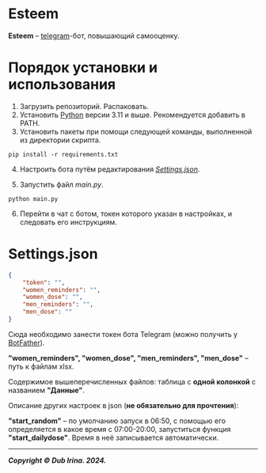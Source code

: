 # Esteem 
**Esteem** – [telegram](https://telegram.org)-бот, повышающий самооценку.

# Порядок установки и использования
1. Загрузить репозиторий. Распаковать.
2. Установить [Python](https://www.python.org/downloads/) версии 3.11 и выше. Рекомендуется добавить в PATH.
3. Установить пакеты при помощи следующей команды, выполненной из директории скрипта.
```
pip install -r requirements.txt
```
4. Настроить бота путём редактирования [_Settings.json_](#Settings).

5. Запустить файл _main.py_.
```
python main.py
``` 
6. Перейти в чат с ботом, токен которого указан в настройках, и следовать его инструкциям.

# Settings.json

<a name="Settings"></a> 

```JSON
{
	"token": "",
	"women_reminders": "",
	"women_dose": "",
	"men_reminders": "",
	"men_dose": ""
}
```
Сюда необходимо занести токен бота Telegram (можно получить у [BotFather](https://t.me/BotFather)).

**"women_reminders", "women_dose", "men_reminders", "men_dose"** – путь к файлам xlsx.

Содержимое вышеперечисленных файлов: таблица с **одной колонкой** с названием **"Данные"**.

Описание других настроек в json (**не обязательно для прочтения**):

**"start_random"** – по умолчанию запуск в 06:50, с помощью его определяется в какое время с 07:00-20:00, запуститься функция **"start_dailydose"**. Время в неё записывается автоматически.

---
**_Copyright © Dub Irina. 2024._**
